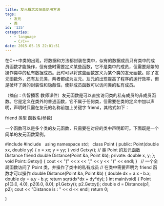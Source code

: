 ```yaml
---
title: 友元概念及简单使用方法
tags:
  - 友元
  - 类
id: '135'
categories:
  - - language
    - C/C++
date: 2015-05-15 22:01:51
---
```


在C++中类的出现，将数据和方法都封装在类中，似有的数据成员只有类中的成员函数才能操作，但有些时需要定义某些函数，它不是类中的成员，但需要频繁的操作类中的私有数据成员。此时可以将这些函数定义为某个类的友元函数。除了友元函数外，还有友元类，两者都成为友元。友元的出现提高了程序的运行效率，但是破坏了类的封装性和隐蔽性，使非成员函数可以访问类的私有成员。
<!-- more -->
（摘自：传智播客 教师课件）友元函数是可以直接访问类的私有成员的非成员函数。它是定义在类外的普通函数，它不属于任何类，但需要在类的定义中加以声明，声明时只需在友元的名称前加上关键字 friend，其格式如下：

friend 类型 函数名(参数)

一个函数可以是多个类的友元函数，只需要在对应的类中声明即可。下面既是一个简单的友元函数案例。

#include<iostream>
#include<cmath>
 
using namespace std;
 
class Point
{
public:
Point(double xx, double yy)
{
x = xx;
y = yy;
}
void Getxy();
// 类 Point 的友元函数 Distance
friend double Distance(Point &a, Point &b);
private:
double x, y;
};
void Point::Getxy()
{
cout << "(" << x << "," << y << ")" << endl;
}
 
// 一个全局函数访问了 Point 类，并操作了类中的私有成员
// 在类中需要声明为 friend 函数才可以操作
double Distance(Point &a, Point &b)
{
double dx = a.x - b.x;
double dy = a.y - b.y;
return sqrt(dx\*dx + dy\*dy);
}
int main(void)
{
Point p1(3.0, 4.0), p2(6.0, 8.0);
p1.Getxy();
p2.Getxy();
double d = Distance(p1, p2);
cout << "Distance is : " << d << endl;
return 0;

}
